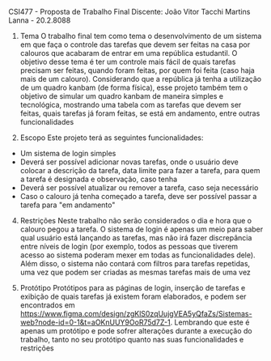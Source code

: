 CSI477 - Proposta de Trabalho Final
Discente: João Vitor Tacchi Martins Lanna - 20.2.8088

1. Tema
O trabalho final tem como tema o desenvolvimento de um sistema em que faça o controle das tarefas que devem ser feitas na casa por calouros que acabaram de entrar em uma república estudantil. O objetivo desse tema é ter um controle mais fácil de quais tarefas precisam ser feitas, quando foram feitas, por quem foi feita (caso haja mais de um calouro). Considerando que a república já tenha a utilização de um quadro kanbam (de forma física), esse projeto também tem o objetivo de simular um quadro kanbam de maneira simples e tecnológica, mostrando uma tabela com as tarefas que devem ser feitas, quais tarefas já foram feitas, se está em andamento, entre outras funcionalidades

2. Escopo
Este projeto terá as seguintes funcionalidades:
<ul>
  <li>Um sistema de login simples</li> 
  <li>Deverá ser possível adicionar novas tarefas, onde o usuário deve colocar a descrição da tarefa, data limite para fazer a tarefa, para quem a tarefa é designada e observação, caso tenha</li>
  <li>Deverá ser possível atualizar ou remover a tarefa, caso seja necessário</li>
  <li>Caso o calouro já tenha começado a tarefa, deve ser possível passar a tarefa para "em andamento"</li>
</ul>

4. Restrições
Neste trabalho não serão considerados o dia e hora que o calouro pegou a tarefa. O sistema de login é apenas um meio para saber qual usuário está lançando as tarefas, mas não irá fazer discrepância entre níveis de login (por exemplo, todos as pessoas que tiverem acesso ao sistema poderam mexer em todas as funcionalidades dele). Além disso, o sistema não contará com filtros para tarefas repetidas, uma vez que podem ser criadas as mesmas tarefas mais de uma vez 

5. Protótipo
Protótipos para as páginas de login, inserção de tarefas e exibição de quais tarefas já existem foram elaborados, e podem ser encontrados em https://www.figma.com/design/zgKlS0zqUujgVEA5yQfaZs/Sistemas-web?node-id=0-1&t=aOKnUUY9OoR75d7Z-1. Lembrando que este é apenas um protótipo e pode sofrer alterações durante a execução do trabalho, tanto no seu protótipo quanto nas suas funcionalidades e restrições
